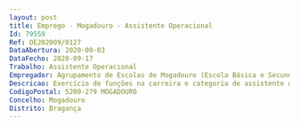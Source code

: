 ```yaml
--- 
layout: post
title: Emprego - Mogadouro - Assistente Operacional
Id: 79559
Ref: OE202009/0127
DataAbertura: 2020-09-03
DataFecho: 2020-09-17
Trabalho: Assistente Operacional
Empregador: Agrupamento de Escolas de Mogadouro (Escola Básica e Secundária do Mogadouro - Sede)
Descricao: Exercício de funções na carreira e categoria de assistente operacional a tempo indeterminado para a realização de serviços de limpeza e outros serviços no âmbito das funções à categoria de assistente operacional.
CodigoPostal: 5200-279 MOGADOURO
Concelho: Mogadouro
Distrito: Bragança
--- 
```

